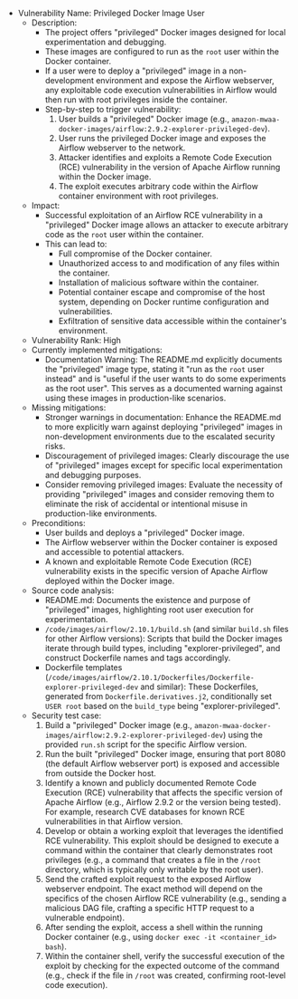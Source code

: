 - Vulnerability Name: Privileged Docker Image User
  - Description:
    - The project offers "privileged" Docker images designed for local experimentation and debugging.
    - These images are configured to run as the `root` user within the Docker container.
    - If a user were to deploy a "privileged" image in a non-development environment and expose the Airflow webserver, any exploitable code execution vulnerabilities in Airflow would then run with root privileges inside the container.
    - Step-by-step to trigger vulnerability:
      1. User builds a "privileged" Docker image (e.g., `amazon-mwaa-docker-images/airflow:2.9.2-explorer-privileged-dev`).
      2. User runs the privileged Docker image and exposes the Airflow webserver to the network.
      3. Attacker identifies and exploits a Remote Code Execution (RCE) vulnerability in the version of Apache Airflow running within the Docker image.
      4. The exploit executes arbitrary code within the Airflow container environment with root privileges.
  - Impact:
    - Successful exploitation of an Airflow RCE vulnerability in a "privileged" Docker image allows an attacker to execute arbitrary code as the `root` user within the container.
    - This can lead to:
      - Full compromise of the Docker container.
      - Unauthorized access to and modification of any files within the container.
      - Installation of malicious software within the container.
      - Potential container escape and compromise of the host system, depending on Docker runtime configuration and vulnerabilities.
      - Exfiltration of sensitive data accessible within the container's environment.
  - Vulnerability Rank: High
  - Currently implemented mitigations:
    - Documentation Warning: The README.md explicitly documents the "privileged" image type, stating it "run as the `root` user instead" and is "useful if the user wants to do some experiments as the root user". This serves as a documented warning against using these images in production-like scenarios.
  - Missing mitigations:
    - Stronger warnings in documentation: Enhance the README.md to more explicitly warn against deploying "privileged" images in non-development environments due to the escalated security risks.
    - Discouragement of privileged images:  Clearly discourage the use of "privileged" images except for specific local experimentation and debugging purposes.
    - Consider removing privileged images: Evaluate the necessity of providing "privileged" images and consider removing them to eliminate the risk of accidental or intentional misuse in production-like environments.
  - Preconditions:
    - User builds and deploys a "privileged" Docker image.
    - The Airflow webserver within the Docker container is exposed and accessible to potential attackers.
    - A known and exploitable Remote Code Execution (RCE) vulnerability exists in the specific version of Apache Airflow deployed within the Docker image.
  - Source code analysis:
    - README.md: Documents the existence and purpose of "privileged" images, highlighting root user execution for experimentation.
    - `/code/images/airflow/2.10.1/build.sh` (and similar `build.sh` files for other Airflow versions): Scripts that build the Docker images iterate through build types, including "explorer-privileged", and construct Dockerfile names and tags accordingly.
    - Dockerfile templates (`/code/images/airflow/2.10.1/Dockerfiles/Dockerfile-explorer-privileged-dev` and similar): These Dockerfiles, generated from `Dockerfile.derivatives.j2`, conditionally set `USER root` based on the `build_type` being "explorer-privileged".
  - Security test case:
    1. Build a "privileged" Docker image (e.g., `amazon-mwaa-docker-images/airflow:2.9.2-explorer-privileged-dev`) using the provided `run.sh` script for the specific Airflow version.
    2. Run the built "privileged" Docker image, ensuring that port 8080 (the default Airflow webserver port) is exposed and accessible from outside the Docker host.
    3. Identify a known and publicly documented Remote Code Execution (RCE) vulnerability that affects the specific version of Apache Airflow (e.g., Airflow 2.9.2 or the version being tested). For example, research CVE databases for known RCE vulnerabilities in that Airflow version.
    4. Develop or obtain a working exploit that leverages the identified RCE vulnerability. This exploit should be designed to execute a command within the container that clearly demonstrates root privileges (e.g., a command that creates a file in the `/root` directory, which is typically only writable by the root user).
    5. Send the crafted exploit request to the exposed Airflow webserver endpoint. The exact method will depend on the specifics of the chosen Airflow RCE vulnerability (e.g., sending a malicious DAG file, crafting a specific HTTP request to a vulnerable endpoint).
    6. After sending the exploit, access a shell within the running Docker container (e.g., using `docker exec -it <container_id> bash`).
    7. Within the container shell, verify the successful execution of the exploit by checking for the expected outcome of the command (e.g., check if the file in `/root` was created, confirming root-level code execution).